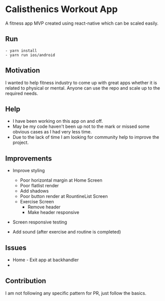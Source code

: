 # Calisthenics Workout App
A fitness app MVP created using react-native which can be scaled easily. 

## Run
    - yarn install
    - yarn run ios/android

## Motivation
I wanted to help fitness industry to come up with great apps whether it is related to physical or mental. Anyone can use the repo and scale up to the required needs. 

## Help
- I have been working on this app on and off. 
- May be my code haven't been up not to the mark or missed some obvious cases as I had very less time. 
- Due to the lack of time I am looking for community help to improve the project. 

## Improvements
- Improve styling 
    - Poor horizontal margin at Home Screen
    - Poor flatlist render
    - Add shadows
    - Poor button render at RountineList Screen
    - Exercise Screen
        - Remove header
        - Make header responsive

- Screen responsive testing
- Add sound (after exercise and routine is completed)

## Issues
- Home - Exit app at backhandler
- 

## Contribution
I am not following any specific pattern for PR, just follow the basics. 